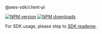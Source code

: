 @aws-sdk/client-pi

[![NPM version](https://img.shields.io/npm/v/@aws-sdk/client-pi/preview.svg)](https://www.npmjs.com/package/@aws-sdk/client-pi)
[![NPM downloads](https://img.shields.io/npm/dm/@aws-sdk/client-pi.svg)](https://www.npmjs.com/package/@aws-sdk/client-pi)

For SDK usage, please step to [SDK reademe](https://github.com/aws/aws-sdk-js-v3).
